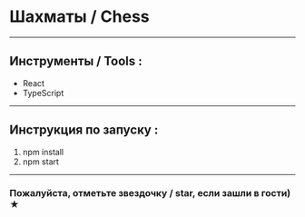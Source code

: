 

# Шахматы / Chess

---

## Инструменты / Tools : 

* React
* TypeScript

---

## Инструкция по запуску : 

1. npm install
2. npm start

---

### Пожалуйста, отметьте звездочку / star, если зашли в гости) ★
